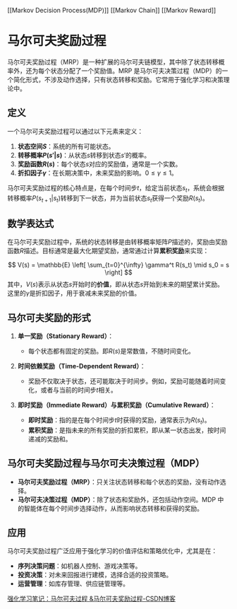[[Markov Decision Process(MDP)]]
[[Markov Chain]]
[[Markov Reward]]

# 马尔可夫奖励过程

马尔可夫奖励过程（MRP）是一种扩展的马尔可夫链模型，其中除了状态转移概率外，还为每个状态分配了一个奖励值。MRP 是马尔可夫决策过程（MDP）的一个简化形式，不涉及动作选择，只有状态转移和奖励。它常用于强化学习和决策理论中。

## 定义

一个马尔可夫奖励过程可以通过以下元素来定义：

1. **状态空间$S$**：系统的所有可能状态。
2. **转移概率$P(s'|s)$**：从状态$s$转移到状态$s'$的概率。
3. **奖励函数$R(s)$**：每个状态$s$对应的奖励值，通常是一个实数。
4. **折扣因子$\gamma$**：在长期决策中，未来奖励的影响。$0 \leq \gamma \leq 1$。

马尔可夫奖励过程的核心特点是，在每个时间步$t$，给定当前状态$s_t$，系统会根据转移概率$P(s_{t+1}|s_t)$转移到下一状态，并为当前状态$s_t$获得一个奖励$R(s_t)$。

## 数学表达式

在马尔可夫奖励过程中，系统的状态转移是由转移概率矩阵$P$描述的，奖励由奖励函数$R$描述。目标通常是最大化期望奖励，通常通过计算**累积奖励**来实现：

$$
V(s) = \mathbb{E} \left[ \sum_{t=0}^{\infty} \gamma^t R(s_t) \mid s_0 = s \right]
$$
其中，$V(s)$表示从状态$s$开始时的**价值**，即从状态$s$开始到未来的期望累计奖励。这里的$\gamma$是折扣因子，用于衰减未来奖励的价值。

## 马尔可夫奖励的形式

1. **单一奖励（Stationary Reward）**：
   - 每个状态都有固定的奖励。即$R(s)$是常数值，不随时间变化。
   
2. **时间依赖奖励（Time-Dependent Reward）**：
   - 奖励不仅取决于状态，还可能取决于时间步。例如，奖励可能随着时间变化，或者与当前的时间步$t$相关。

3. **即时奖励（Immediate Reward）与累积奖励（Cumulative Reward）**：
   - **即时奖励**：指的是在每个时间步$t$时获得的奖励，通常表示为$R(s_t)$。
   - **累积奖励**：是指未来的所有奖励的折扣累积，即从某一状态出发，按时间递减的奖励和。

## 马尔可夫奖励过程与马尔可夫决策过程（MDP）

- **马尔可夫奖励过程（MRP）**：只关注状态转移和每个状态的奖励，没有动作选择。
- **马尔可夫决策过程（MDP）**：除了状态和奖励外，还包括动作空间。MDP 中的智能体在每个时间步选择动作，从而影响状态转移和获得的奖励。

## 应用

马尔可夫奖励过程广泛应用于强化学习的价值评估和策略优化中，尤其是在：

- **序列决策问题**：如机器人控制、游戏决策等。
- **投资决策**：对未来回报进行建模，选择合适的投资策略。
- **运营管理**：如库存管理、供应链管理等。

[强化学习笔记：马尔可夫过程 &马尔可夫奖励过程-CSDN博客](https://blog.csdn.net/qq_40206371/article/details/120720940)